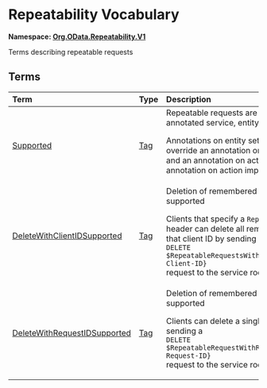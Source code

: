# Repeatability Vocabulary
**Namespace: [Org.OData.Repeatability.V1](Org.OData.Repeatability.V1.xml)**

Terms describing repeatable requests


## Terms

Term|Type|Description
:---|:---|:----------
[Supported](Org.OData.Repeatability.V1.xml#L69)|[Tag](Org.OData.Core.V1.md#Tag)|<a name="Supported"></a>Repeatable requests are supported for the annotated service, entity set, or action <p>Annotations on entity set or action import level override an annotation on entity container level, and an annotation on action level override an annotation on action import level.</p>
[DeleteWithClientIDSupported](Org.OData.Repeatability.V1.xml#L74)|[Tag](Org.OData.Core.V1.md#Tag)|<a name="DeleteWithClientIDSupported"></a>Deletion of remembered requests by client ID is supported <p>Clients that specify a `RepeatabilityClientID` header can delete all remembered requests for that client ID by sending a<br/>`DELETE $RepeatableRequestsWithClientID/{Repeatability-Client-ID}`<br/>request to the service root.</p>
[DeleteWithRequestIDSupported](Org.OData.Repeatability.V1.xml#L85)|[Tag](Org.OData.Core.V1.md#Tag)|<a name="DeleteWithRequestIDSupported"></a>Deletion of remembered requests by request ID is supported <p>Clients can delete a single remembered request by sending a<br/>`DELETE $RepeatableRequestWithRequestID/{Repeatability-Request-ID}`<br/>request to the service root.</p>
